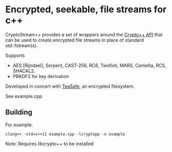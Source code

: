 Encrypted, seekable, file streams for c++
=========================================

CryptoStream++ provides a set of wrappers around the 
[Crypto++ API](http://www.cryptopp.com) that can be
used to create encrypted file streams in place of standard std::fstream(s).

Supports

* AES [Rijndael], Serpent, CAST-256, RC6, Twofish, MARS, Camellia, RC5, SHACAL2.
* PBKDF2 for key derivation

Developed in concert with [TeaSafe](https://github.com/benhj/teasafe), an encrypted filesystem.

See example.cpp

Building
--------

For example:

`clang++ -std=c++11 example.cpp -lcryptopp -o example`

Note: Requires libcrypto++ to be installed
